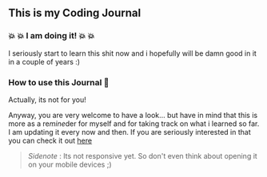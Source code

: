 ## **This is my Coding Journal**

### :boom: :boom: **I am doing it!** :boom: :boom:

I seriously start to learn this shit now and i hopefully will be damn good in it in a couple of years :)
 
### **How to** use this Journal :trumpet:

Actually, its not for you!   
 
Anyway, you are very welcome to have a look... but have in mind that this is more as a re*mine*der for myself and for taking track on what i learned so far. I am updating it every now and then. If you are seriously interested in that you can check it out [here](https://loerk.github.io/coding-journey/index.html)  

>*Sidenote* : Its not responsive yet. 
So don't even think about opening it on your mobile devices ;)
